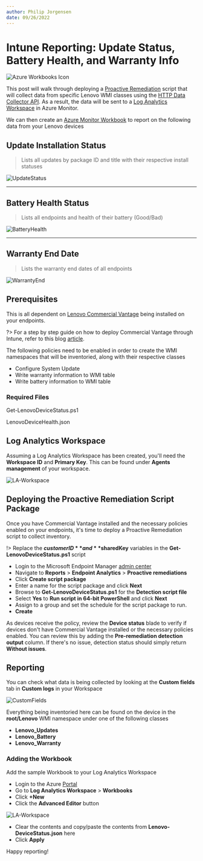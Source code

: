 ```yaml
---
author: Philip Jorgensen
date: 09/26/2022
---
```


# Intune Reporting: Update Status, Battery Health, and Warranty Info

![Azure Workbooks Icon](../img/2022/log_analytics_device_health/azure-workbooks.png)

This post will walk through deploying a [Proactive Remediation](https://learn.microsoft.com/mem/analytics/proactive-remediations) script that will collect data from specific Lenovo WMI classes using the [HTTP Data Collector API](https://learn.microsoft.com/azure/azure-monitor/logs/data-collector-api). As a result, the data will be sent to a [Log Analytics Workspace](https://learn.microsoft.com/azure/azure-monitor/logs/log-analytics-workspace-overview) in Azure Monitor.

We can then create an [Azure Monitor Workbook](https://learn.microsoft.com/azure/azure-monitor/visualize/workbooks-overview) to report on the following data from your Lenovo devices

## Update Installation Status

> Lists all updates by package ID and title with their respective install statuses

![UpdateStatus](../img/2022/log_analytics_device_health/image1.jpg)

---

## Battery Health Status

> Lists all endpoints and health of their battery (Good/Bad)

![BatteryHealth](../img/2022/log_analytics_device_health/image2.jpg)

---

## Warranty End Date

> Lists the warranty end dates of all endpoints

![WarrantyEnd](../img/2022/log_analytics_device_health/image3.jpg)

## **Prerequisites**

This is all dependent on [Lenovo Commercial Vantage](https://support.lenovo.com/solutions/hf003321-lenovo-vantage-for-enterprise) being installed on your endpoints.

?> For a step by step guide on how to deploy Commercial Vantage through Intune, refer to this blog [article](https://blog.lenovocdrt.com/#/2020/cv_intune_deploy).

The following policies need to be enabled in order to create the WMI namespaces that will be inventoried, along with their respective classes

- Configure System Update
- Write warranty information to WMI table
- Write battery information to WMI table

### Required Files

Get-LenovoDeviceStatus.ps1

LenovoDeviceHealth.json

## **Log Analytics Workspace**

Assuming a Log Analytics Workspace has been created, you'll need the **Workspace ID** and **Primary Key**. This can be found under **Agents management** of your workspace.

![LA-Workspace](../img/2022/log_analytics_device_health/image5.jpg)

## Deploying the Proactive Remediation Script Package

Once you have Commercial Vantage installed and the necessary policies enabled on your endpoints, it's time to deploy a Proactive Remediation script to collect inventory.

!> Replace the **$customerID** and **$sharedKey** variables in the **Get-LenovoDeviceStatus.ps1** script

- Login to the Microsoft Endpoint Manager [admin center](https://endpoint.microsoft.com)
- Navigate to **Reports** > **Endpoint Analytics** > **Proactive remediations**
- Click **Create script package**
- Enter a name for the script package and click **Next**
- Browse to **Get-LenovoDeviceStatus.ps1** for the **Detection script file**
- Select **Yes** to **Run script in 64-bit PowerShell** and click **Next**
- Assign to a group and set the schedule for the script package to run.
- **Create**

As devices receive the policy, review the **Device status** blade to verify if devices don't have Commercial Vantage installed or the necessary policies enabled. You can review this by adding the **Pre-remediation detection output** column. If there's no issue, detection status should simply return **Without issues**.

## Reporting

You can check what data is being collected by looking at the **Custom fields** tab in **Custom logs** in your Workspace

![CustomFields](../img/2022/log_analytics_device_health/image4.jpg)

Everything being inventoried here can be found on the device in the **root/Lenovo** WMI namespace under one of the following classes

- **Lenovo_Updates**
- **Lenovo_Battery**
- **Lenovo_Warranty**

### Adding the Workbook

Add the sample Workbook to your Log Analytics Workspace

- Login to the Azure [Portal](https://portal.azure.com)
- Go to **Log Analytics Workspace** > **Workbooks**
- Click **+New**
- Click the **Advanced Editor** button

![LA-Workspace](../img/2022/log_analytics_device_health/image6.jpg)

- Clear the contents and copy/paste the contents from **Lenovo-DeviceStatus.json** here
- Click **Apply**

Happy reporting!
